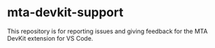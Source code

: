 # mta-devkit-support
This repository is for reporting issues and giving feedback for the MTA DevKit extension for VS Code.
